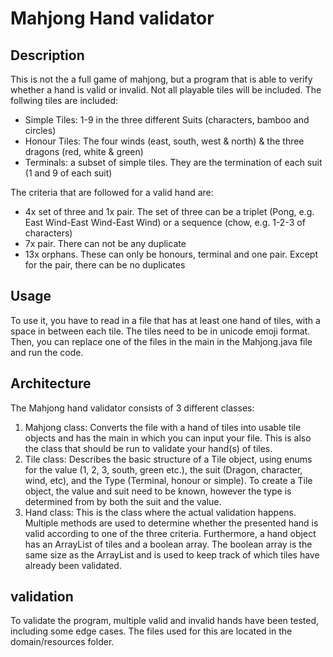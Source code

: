 # Mahjong Hand validator
## Description
This is not the a full game of mahjong, but a program that is able to verify whether a hand is valid or invalid. Not all playable tiles will be included. The follwing tiles are included:
- Simple Tiles: 1-9 in the three different Suits (characters, bamboo and circles)
- Honour Tiles: The four winds (east, south, west & north) & the three dragons (red, white & green)
- Terminals: a subset of simple tiles. They are the termination of each suit (1 and 9 of each suit)

The criteria that are followed for a valid hand are:

- 4x set of three and 1x pair. The set of three can be a triplet (Pong, e.g. East Wind-East Wind-East Wind) or a sequence (chow, e.g. 1-2-3 of characters)
- 7x pair. There can not be any duplicate
- 13x orphans. These can only be honours, terminal and one pair. Except for the pair, there can be no duplicates

## Usage
To use it, you have to read in a file that has at least one hand of tiles, with a space in between each tile. The tiles need to be in unicode emoji format. Then, you can replace one of the files in the main in the Mahjong.java file and run the code.

## Architecture
The Mahjong hand validator consists of 3 different classes:
1. Mahjong class: Converts the file with a hand of tiles into usable tile objects and has the main in which you can input your file. This is also the class that should be run to validate your hand(s) of tiles.
2. Tile class: Describes the basic structure of a Tile object, using enums for the value (1, 2, 3, south, green etc.), the suit (Dragon, character, wind, etc), and the Type (Terminal, honour or simple). To create a Tile object, the value and suit need to be known, however the type is determined from by both the suit and the value. 
3. Hand class: This is the class where the actual validation happens. Multiple methods are used to determine whether the presented hand is valid according to one of the three criteria. Furthermore, a hand object has an ArrayList of tiles and a boolean array. The boolean array is the same size as the ArrayList and is used to keep track of which tiles have already been validated. 

## validation
To validate the program, multiple valid and invalid hands have been tested, including some edge cases. The files used for this are located in the domain/resources folder. 
